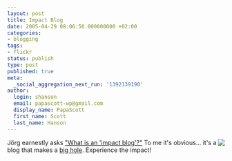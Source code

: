 ```yaml
---
layout: post
title: Impact Blog
date: 2005-04-29 08:06:50.000000000 +02:00
categories:
- blogging
tags:
- flickr
status: publish
type: post
published: true
meta:
  _social_aggregation_next_run: '1392139190'
author:
  login: shanson
  email: papascott-wp@gmail.com
  display_name: PapaScott
  first_name: Scott
  last_name: Hanson
---
```

<p><a href="http://flickr.com/photos/bdinphoenix/1357851/"><img src="https://photos2.flickr.com/1357851_6aec366e02_t.jpg" border="0" align="right" /></a>J&ouml;rg earnestly asks <a href="http://www.schockwellenreiter.de/2005/04/29.html#buzzwordalarm" title="Der Schockwellenreiter: Weblog-Archiv 29.04.2005">"What is an 'impact blog'?"</a> To me it's obvious... it's a blog that makes a <a href="http://www.meteorcrater.com/" title="Meteor Crater - Experience the Impact!">big hole</a>. Experience the impact!</p>

